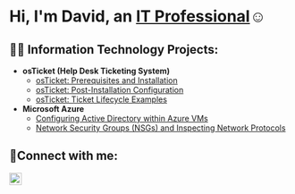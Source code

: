 <h1>Hi, I'm David, an <a href="https://linkedin.com/in/david-jones-050a2321a">IT Professional</a>☺</h1>

<h2>👨‍💻 Information Technology Projects:</h2>

- <b>osTicket (Help Desk Ticketing System)</b>
  - [osTicket: Prerequisites and Installation](https://github.com/djones2135z/osticket-prereqs)
  - [osTicket: Post-Installation Configuration](https://github.com/djones2135z/post-install-config)
  - [osTicket: Ticket Lifecycle Examples](https://github.com/djones2135z/ticket-lifecycle)
- <b>Microsoft Azure</b>
  - [Configuring Active Directory within Azure VMs](https://github.com/djones2135z/configure-ad)
  - [Network Security Groups (NSGs) and Inspecting Network Protocols](https://github.com/djones2135z/azure-network-protocols)

<h2>🤳Connect with me:</h2>

[<img align="left" alt="Josh | LinkedIn" width="22px" src="https://cdn.jsdelivr.net/npm/simple-icons@v3/icons/linkedin.svg" />][linkedin]


[linkedin]: https://linkedin.com/in/david-jones-050a2321a

<!---
djones2135z/djones2135z is a ✨ special ✨ repository because its `README.md` (this file) appears on your GitHub profile.
You can click the Preview link to take a look at your changes.
--->
